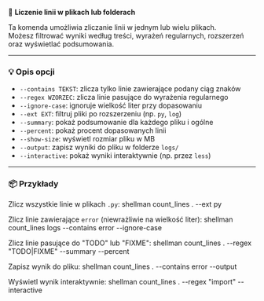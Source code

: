 📏 **Liczenie linii w plikach lub folderach**

Ta komenda umożliwia zliczanie linii w jednym lub wielu plikach.  
Możesz filtrować wyniki według treści, wyrażeń regularnych, rozszerzeń oraz wyświetlać podsumowania.

---

### 💡 Opis opcji

- `--contains TEKST`: zlicza tylko linie zawierające podany ciąg znaków
- `--regex WZORZEC`: zlicza linie pasujące do wyrażenia regularnego
- `--ignore-case`: ignoruje wielkość liter przy dopasowaniu
- `--ext EXT`: filtruj pliki po rozszerzeniu (np. `py`, `log`)
- `--summary`: pokaż podsumowanie dla każdego pliku i ogólne
- `--percent`: pokaż procent dopasowanych linii
- `--show-size`: wyświetl rozmiar pliku w MB
- `--output`: zapisz wyniki do pliku w folderze `logs/`
- `--interactive`: pokaż wyniki interaktywnie (np. przez `less`)

---

### 📦 Przykłady

Zlicz wszystkie linie w plikach `.py`:
shellman count_lines . --ext py

Zlicz linie zawierające `error` (niewrażliwie na wielkość liter):
shellman count_lines logs --contains error --ignore-case

Zlicz linie pasujące do "TODO" lub "FIXME":
shellman count_lines . --regex "TODO|FIXME" --summary --percent

Zapisz wynik do pliku:
shellman count_lines . --contains error --output

Wyświetl wynik interaktywnie:
shellman count_lines . --regex "import" --interactive
